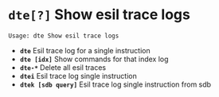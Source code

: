 <!-- TITLE: dte -->

#  **`dte[?]`** Show esil trace logs


```text
Usage: dte Show esil trace logs
```


- **`dte`** Esil trace log for a single instruction
- **`dte [idx]`** Show commands for that index log
- **`dte-*`** Delete all esil traces
- **`dtei`** Esil trace log single instruction
- **`dtek [sdb query]`** Esil trace log single instruction from sdb

<p hidden>dte dte- dtei dtek</p>